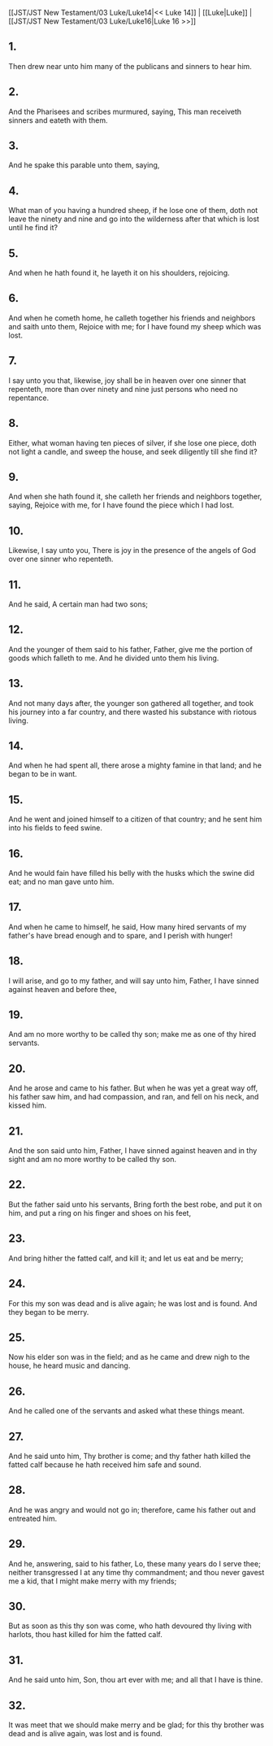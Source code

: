 [[JST/JST New Testament/03 Luke/Luke14|<< Luke 14]] | [[Luke|Luke]] | [[JST/JST New Testament/03 Luke/Luke16|Luke 16 >>]]
## 1.
Then drew near unto him many of the publicans and sinners to hear him.
## 2.
And the Pharisees and scribes murmured, saying, This man receiveth sinners and eateth with them.
## 3.
And he spake this parable unto them, saying,
## 4.
What man of you having a hundred sheep, if he lose one of them, doth not leave the ninety and nine and go into the wilderness after that which is lost until he find it?
## 5.
And when he hath found it, he layeth it on his shoulders, rejoicing.
## 6.
And when he cometh home, he calleth together his friends and neighbors and saith unto them, Rejoice with me; for I have found my sheep which was lost.
## 7.
I say unto you that, likewise, joy shall be in heaven over one sinner that repenteth, more than over ninety and nine just persons who need no repentance.
## 8.
Either, what woman having ten pieces of silver, if she lose one piece, doth not light a candle, and sweep the house, and seek diligently till she find it?
## 9.
And when she hath found it, she calleth her friends and neighbors together, saying, Rejoice with me, for I have found the piece which I had lost.
## 10.
Likewise, I say unto you, There is joy in the presence of the angels of God over one sinner who repenteth.
## 11.
And he said, A certain man had two sons;
## 12.
And the younger of them said to his father, Father, give me the portion of goods which falleth to me. And he divided unto them his living.
## 13.
And not many days after, the younger son gathered all together, and took his journey into a far country, and there wasted his substance with riotous living.
## 14.
And when he had spent all, there arose a mighty famine in that land; and he began to be in want.
## 15.
And he went and joined himself to a citizen of that country; and he sent him into his fields to feed swine.
## 16.
And he would fain have filled his belly with the husks which the swine did eat; and no man gave unto him.
## 17.
And when he came to himself, he said, How many hired servants of my father\'s have bread enough and to spare, and I perish with hunger!
## 18.
I will arise, and go to my father, and will say unto him, Father, I have sinned against heaven and before thee,
## 19.
And am no more worthy to be called thy son; make me as one of thy hired servants.
## 20.
And he arose and came to his father. But when he was yet a great way off, his father saw him, and had compassion, and ran, and fell on his neck, and kissed him.
## 21.
And the son said unto him, Father, I have sinned against heaven and in thy sight and am no more worthy to be called thy son.
## 22.
But the father said unto his servants, Bring forth the best robe, and put it on him, and put a ring on his finger and shoes on his feet,
## 23.
And bring hither the fatted calf, and kill it; and let us eat and be merry;
## 24.
For this my son was dead and is alive again; he was lost and is found. And they began to be merry.
## 25.
Now his elder son was in the field; and as he came and drew nigh to the house, he heard music and dancing.
## 26.
And he called one of the servants and asked what these things meant.
## 27.
And he said unto him, Thy brother is come; and thy father hath killed the fatted calf because he hath received him safe and sound.
## 28.
And he was angry and would not go in; therefore, came his father out and entreated him.
## 29.
And he, answering, said to his father, Lo, these many years do I serve thee; neither transgressed I at any time thy commandment; and thou never gavest me a kid, that I might make merry with my friends;
## 30.
But as soon as this thy son was come, who hath devoured thy living with harlots, thou hast killed for him the fatted calf.
## 31.
And he said unto him, Son, thou art ever with me; and all that I have is thine.
## 32.
It was meet that we should make merry and be glad; for this thy brother was dead and is alive again, was lost and is found.

